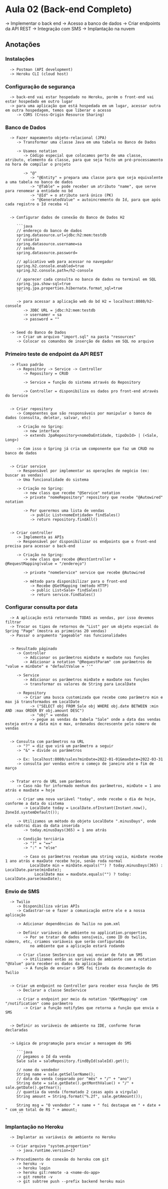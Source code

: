 # Aula 02 (Back-end Completo)

   -> Implementar o back end
   -> Acesso a banco de dados
   -> Criar endpoints da API REST
   -> Integração com SMS
   -> Implantação na nuvem



## Anotações

   ### Instalações
      -> Postman (API development)
      -> Heroku CLI (cloud host)

   

   ### Configuração de segurança
      -> back-end vai estar hospedado no Heroku, porém o front-end vai estar hospedado em outro lugar
      -> para uma aplicação que está hospedada em um lugar, acessar outra em outra hospedagem, temos que liberar o acesso
         -> CORS (Cross-Origin Resource Sharing)


   
   ### Banco de Dados
      -> Fazer mapeamento objeto-relacional (JPA)
         -> Transformar uma classe Java em uma tabela no Banco de Dados

         -> Usamos notation
            -> Código especial que colocamos perto de uma classe, atributo, elemento da classe, para que seja feito um pré-processamento na hora de compilar o projeto
            
            -> "@" 
               -> "@Entity" = prepara uma classe para que seja equivalente a uma tabela no banco de dados 
               -> "@Table" = pode receber um atributo "name", que serve para renomear a entidade no bd
               -> "@Id" = o atributo será único (PK)
               -> "@GeneratedValue" = autoincremento do Id, para que após cada registro o Id receba +1

      
      -> Configurar dados de conexão do Banco de Dados H2

         ```java
         // endereço do banco de dados
         spring.datasource.url=jdbc:h2:mem:testdb
         // usuario
         spring.datasource.username=sa
         // senha
         spring.datasource.password=

         // aplicativo web para acessar no navegador
         spring.h2.console.enabled=true
         spring.h2.console.path=/h2-console

         // aparecer cada consulta no banco de dados no terminal em SQL
         spring.jpa.show-sql=true
         spring.jpa.properties.hibernate.format_sql=true
         ```

         -> para acessar a aplicação web do bd H2 = localhost:8080/h2-console
            -> JDBC URL = jdbc:h2:mem:testdb
            -> usernamer = sa
            -> password = ""

      
      -> Seed do Banco de Dados
         -> Criar um arquivo "import.sql" na pasta "resources"
         -> Colocar os comandos de inserção de dados em SQL no arquivo 
   


   ### Primeiro teste de endpoint da API REST

      -> Fluxo padrão
         -> Repository -> Service -> Controller
            -> Repository = CRUD
            
            -> Service = função do sistema através do Repository
            
            -> Controller = disponibiliza os dados pro front-end através do Service


      -> Criar repository
         -> Componentes que são responsáveis por manipular o banco de dados (consulta, deletar, salvar, etc)
      
         -> Criação no Spring:
            -> new interface
            -> extends JpaRepository<nomeDaEntidade, tipoDoId> | (<Sale, Long>)

         -> Com isso o Spring já cria um componente que faz um CRUD no banco de dados
      

      -> Criar service
         -> Responsável por implementar as operações de negócio (ex: buscar as vendas)
         -> Uma funcionalidade do sistema

         -> Criação no Spring:
            -> new class que recebe "@Service" notation
            -> private "nomeRepository" repository que recebe "@Autowired" notation

            -> Por querermos uma lista de vendas
               -> public List<nomeEntidade> findSales()
               -> return repository.findAll()
      

      -> Criar controller
         -> Implementa as APIs
         -> Responsável por disponibilizar os endpoints que o front-end precisa para acessar o back-end

         -> Criação no Spring:
            -> new class que recebe @RestController + @RequestMapping(value = "/endereço")

            -> private "nomeService" service que recebe @Autowired

            -> método para disponibilizar para o front-end
               -> Recebe @GetMapping (método HTTP)
               -> public List<Sale> findSales()
               -> return service.findSales()



   ### Configurar consulta por data
      -> A aplicação está retornando TODAS as vendas, por isso devemos filtrar 
      -> Trocar os tipos de retornos de "List" por um objeto especial do Spring "Page" (mostra as primeiras 20 vendas)
      -> Passar o argumento "pageable" nas funcionalidades


      -> Resultado páginado
         -> Controller
            -> Adicionar os parâmetros minDate e maxDate nas funções
            -> Adicionar a notation "@RequestParam" com parâmetros de "value = minDate" e "defaultValue = ''"

         -> Service
            -> Adicionar os parâmetros minDate e maxDate nas funções
            -> transformar os valores de String para LocalDate

         -> Repository
            -> Criar uma busca customizada que recebe como parâmetro min e max já transformados em LocalDate
               -> ("SELECT obj FROM Sale obj WHERE obj.date BETWEEN :min AND :max ORDER BY obj.amount DESC")
               -> "obj" = vendas
               -> pegue as vendas da tabela "Sale" onde a data das vendas esteja entre a data min e max, ordenados decrescente pelo número de vendas


      -> Consulta com parâmetros na URL
         -> "?" = diz que virá um parâmetro a seguir
         -> "&" = divide os parâmetros

         -> Ex: localhost:8080/sales?minDate=2022-01-01&maxDate=2022-03-31
         -> consulta por vendas entre o começo de janeiro até o fim de março
      

      -> Tratar erro de URL sem parâmetros
         -> Caso não for informado nenhum dos parâmetros, minDate = 1 ano atrás e maxDate = hoje

         -> Criar uma nova variável "today", onde recebe o dia de hoje, conforme a data do sistema
            -> LocalDate today = LocalDate.ofInstant(Instant.now(), ZoneId.systemDefault());
         
         -> Utilizamos um método do objeto LocalDate ".minusDays", onde ele subtrai dias da data inserida
            -> today.minusDays(365) = 1 ano atrás

         -> Condição terciária
            -> "?" = "=="
            -> ":" = "else"

            -> Caso os parâmetros recebam uma string vazia, minDate recebe 1 ano atrás e maxDate recebe hoje, senão roda normal
               LocalDate min = minDate.equals("") ? today.minusDays(365) : LocalDate.parse(minDate);
		         LocalDate max = maxDate.equals("") ? today: LocalDate.parse(maxDate);

   

   ### Envio de SMS
      -> Twilio
         -> Disponibiliza várias APIs
         -> Cadastrar-se e fazer a comunicação entre ele e a nossa aplicação
      
         -> Adicionar dependências do Twilio no pom.xml

         -> Definir variáveis de ambiente no application.properties
            -> Por se tratar de dados sensíveis, como ID do twilio, número, etc, criamos variáveis que serão configuradas 
               no ambiente que a aplicação estará rodando
            
         -> Criar classe SmsService que vai enviar de fato um SMS
            -> Utilizamos então as variáveis de ambiente com a notation "@Value" para receber os dados da aplicação
            -> A função de enviar o SMS foi tirada da documentação do Twilio


      -> Criar um endpoint no Controller para receber essa função de SMS
         -> Declarar a classe SmsService

         -> Criar o endpoint por meio da notation "@GetMapping" com "/notification" como parâmetro
            -> Criar a função notifySms que retorna a função que envia o SMS


      -> Definir as variáveis de ambiente na IDE, conforme foram declaradas

      
      -> Lógica de programação para enviar a mensagem do SMS
         
         ```java
         // pegamos o Id da venda
         Sale sale = saleRepository.findById(saleId).get();

         // nome do vendedor
         String name = sale.getSellerName();
         // data da venda (separado por "mês" + "/" + "ano")
         String date = sale.getDate().getMonthValue() + "/" + sale.getDate().getYear();
         // quantia da venda (formatado 2 casas após a virgula)
         String amount = String.format("%.2f", sale.getAmount());

         String msg = "O vendedor " + name + " foi destaque em " + date + " com um total de R$ " + amount; 
         ```
   


   ### Implantação no Heroku
      -> Implantar as variáveis de ambiente no Heroku
      
      -> Criar arquivo "system.properties"
         -> java.runtime.version=17

      -> Procedimento de conexão do heroku com git
         -> heroku -v
         -> heroku login
         -> heroku git:remote -a <nome-do-app>
         -> git remote -v
         -> git subtree push --prefix backend heroku main